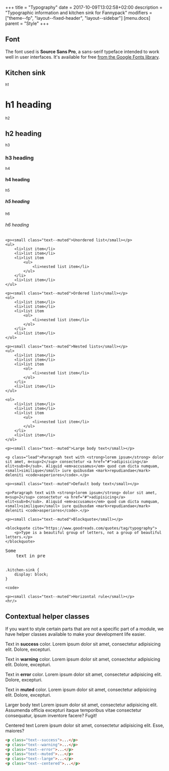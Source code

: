 +++
title = "Typography"
date = 2017-10-09T13:02:58+02:00
description = "Typographic information and kitchen sink for Fannypack"
modifiers = ["theme--fp", "layout--fixed-header", "layout--sidebar"]
[menu.docs]
parent = "Style"
+++

## Font

The font used is **Source Sans Pro**, a sans-serif typeface intended to work well in user interfaces. It's available for free [from the Google Fonts library](https://fonts.google.com/specimen/Source+Sans+Pro).

## Kitchen sink

<div class="fp-example fp-example--kitchen-sink">
	<p><small class="text--muted">h1</small></p>
	<h1>h1 heading</h1>
	<p><small class="text--muted">h2</small></p>
	<h2>h2 heading</h2>
	<p><small class="text--muted">h3</small></p>
	<h3>h3 heading</h3>
	<p><small class="text--muted">h4</small></p>
	<h4>h4 heading</h4>
	<p><small class="text--muted">h5</small></p>
	<h5>h5 heading</h5>
	<p><small class="text--muted">h6</small></p>
	<h6>h6 heading</h6>

	<p><small class="text--muted">Unordered list</small></p>
	<ul>
		<li>list item</li>
		<li>list item</li>
		<li>list item
			<ul>
				<li>nested list item</li>
			</ul>
		</li>
		<li>list item</li>
	</ul>

	<p><small class="text--muted">Ordered list</small></p>
	<ol>
		<li>list item</li>
		<li>list item</li>
		<li>list item
			<ol>
				<li>nested list item</li>
			</ol>
		</li>
		<li>list item</li>
	</ol>

	<p><small class="text--muted">Nested lists</small></p>
	<ul>
		<li>list item</li>
		<li>list item</li>
		<li>list item
			<ol>
				<li>nested list item</li>
			</ol>
		</li>
		<li>list item</li>
	</ul>

	<ol>
		<li>list item</li>
		<li>list item</li>
		<li>list item
			<ul>
				<li>nested list item</li>
			</ul>
		</li>
		<li>list item</li>
	</ol>

	<p><small class="text--muted">Large body text</small></p>

	<p class="lead">Paragraph text with <strong>lorem ipsum</strong> dolor sit amet, m<sup>2</sup> consectetur <a href="#">adipisicing</a> elit<sub>8</sub>. Aliquid <em>accusamus</em> quod cum dicta numquam, <small>similique</small> iure quibusdam <mark>repudiandae</mark> deleniti <code>asperiores</code>.</p>

	<p><small class="text--muted">Default body text</small></p>

	<p>Paragraph text with <strong>lorem ipsum</strong> dolor sit amet, m<sup>2</sup> consectetur <a href="#">adipisicing</a> elit<sub>8</sub>. Aliquid <em>accusamus</em> quod cum dicta numquam, <small>similique</small> iure quibusdam <mark>repudiandae</mark> deleniti <code>asperiores</code>.</p>

	<p><small class="text--muted">Blockquote</small></p>

	<blockquote cite="https://www.goodreads.com/quotes/tag/typography">
		<p>Type is a beautiful group of letters, not a group of beautiful letters.</p>
	</blockquote>

<pre>Some
	text in pre

</pre>

<pre><code>.kitchen-sink {
	display: block;
}</code></pre>

<code>&lt;code&gt;</code>

	<p><small class="text--muted">Horizontal rule</small></p>
	<hr/>
</div>

## Contextual helper classes

If you want to style certain parts that are not a specific part of a module, we have helper classes available to make your development life easier.

<div class="fp-example">
	<p class="text--success">Text in <strong>success</strong> color. Lorem ipsum dolor sit amet, consectetur adipisicing elit. Dolore, excepturi.</p>
	<p class="text--warning">Text in <strong>warning</strong> color. Lorem ipsum dolor sit amet, consectetur adipisicing elit. Dolore, excepturi.</p>
	<p class="text--error">Text in <strong>error</strong> color. Lorem ipsum dolor sit amet, consectetur adipisicing elit. Dolore, excepturi.</p>
	<p class="text--muted">Text in <strong>muted</strong> color. Lorem ipsum dolor sit amet, consectetur adipisicing elit. Dolore, excepturi.</p>
	<p class="text--large">Larger body text Lorem ipsum dolor sit amet, consectetur adipisicing elit. Assumenda officia excepturi itaque temporibus vitae consectetur consequatur, ipsum inventore facere? Fugit!</p>
	<p class="text--centered">Centered text Lorem ipsum dolor sit amet, consectetur adipisicing elit. Esse, maiores?</p>
</div>

```html
<p class="text--success">...</p>
<p class="text--warning">...</p>
<p class="text--error">...</p>
<p class="text--muted">...</p>
<p class="text--large">...</p>
<p class="text--centered">...</p>
```
